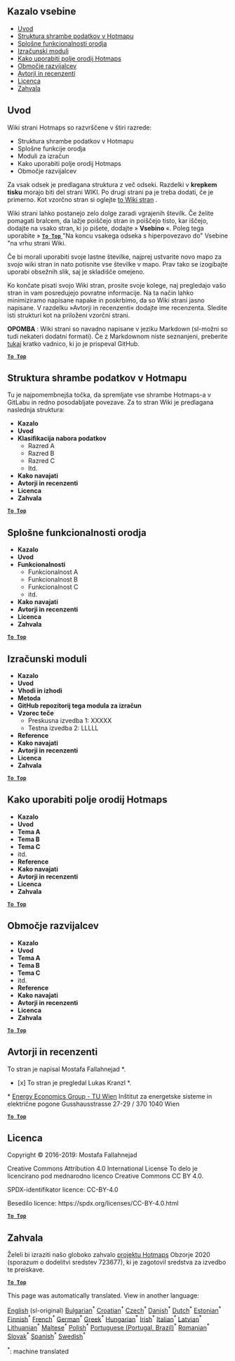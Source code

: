 <h2> Kazalo vsebine </h2><ul><li> <a href="#Introduction">Uvod</a> </li><li> <a href="#Hotmaps-data-set-repository-structure">Struktura shrambe podatkov v Hotmapu</a> </li><li> <a href="#General-functionalities-of-the-toolbox">Splošne funkcionalnosti orodja</a> </li><li> <a href="#Calculation-modules">Izračunski moduli</a> </li><li> <a href="#How-to-apply-the-Hotmaps-toolbox">Kako uporabiti polje orodij Hotmaps</a> </li><li> <a href="#Developers-area">Območje razvijalcev</a> </li><li> <a href="#authors-and-reviewers">Avtorji in recenzenti</a> </li><li> <a href="#license">Licenca</a> </li><li> <a href="#acknowledgement">Zahvala</a> </li></ul><h2> Uvod </h2><p> Wiki strani Hotmaps so razvrščene v štiri razrede: </p><ul><li> Struktura shrambe podatkov v Hotmapu </li><li> Splošne funkcije orodja </li><li> Moduli za izračun </li><li> Kako uporabiti polje orodij Hotmaps </li><li> Območje razvijalcev </li></ul><p> Za vsak odsek je predlagana struktura z več odseki. Razdelki v <strong>krepkem tisku</strong> morajo biti del strani WIKI. Po drugi strani pa je treba dodati, če je primerno. Kot vzorčno stran si oglejte <a href="https://github.com/HotMaps/hotmaps_wiki/wiki/CM-District-heating-potential-user-defined-thresholds">to Wiki stran</a> . </p><p> Wiki strani lahko postanejo zelo dolge zaradi vgrajenih številk. Če želite pomagati bralcem, da lažje poiščejo stran in poiščejo tisto, kar iščejo, dodajte na vsako stran, ki jo pišete, dodajte » <strong>Vsebino</strong> «. Poleg tega uporabite » <ins> <code><strong><a href="#table-of-contents">To Top</a></strong></code> </ins> &quot;Na koncu vsakega odseka s hiperpovezavo do&quot; Vsebine &quot;na vrhu strani Wiki. </p><p> Če bi morali uporabiti svoje lastne številke, najprej ustvarite novo mapo za svojo wiki stran in nato potisnite vse številke v mapo. Prav tako se izogibajte uporabi obsežnih slik, saj je skladišče omejeno. </p><p> Ko končate pisati svojo Wiki stran, prosite svoje kolege, naj pregledajo vašo stran in vam posredujejo povratne informacije. Na ta način lahko minimiziramo napisane napake in poskrbimo, da so Wiki strani jasno napisane. V razdelku »Avtorji in recenzenti« dodajte ime recenzenta. Sledite isti strukturi kot na priloženi vzorčni strani. </p><p> <strong>OPOMBA</strong> : Wiki strani so navadno napisane v jeziku Markdown (sl-možni so tudi nekateri dodatni formati). Če z Markdownom niste seznanjeni, preberite <a href="https://guides.github.com/features/mastering-markdown/">tukaj</a> kratko vadnico, ki jo je prispeval GitHub. </p><p><ins> <code><strong><a href="#table-of-contents">To Top</a></strong></code> </ins> </p><h2> Struktura shrambe podatkov v Hotmapu </h2><p> Tu je najpomembnejša točka, da spremljate vse shrambe Hotmaps-a v GitLabu in redno posodabljate povezave. Za to stran Wiki je predlagana naslednja struktura: </p><ul><li> <strong>Kazalo</strong> </li><li> <strong>Uvod</strong> </li><li> <strong>Klasifikacija nabora podatkov</strong> <ul><li> Razred A </li><li> Razred B </li><li> Razred C </li><li> Itd. </li></ul></li><li> <strong>Kako navajati</strong> </li><li> <strong>Avtorji in recenzenti</strong> </li><li> <strong>Licenca</strong> </li><li> <strong>Zahvala</strong> </li></ul><p><ins> <code><strong><a href="#table-of-contents">To Top</a></strong></code> </ins> </p><h2> Splošne funkcionalnosti orodja </h2><ul><li> <strong>Kazalo</strong> </li><li> <strong>Uvod</strong> </li><li> <strong>Funkcionalnosti</strong> <ul><li> Funkcionalnost A </li><li> Funkcionalnost B </li><li> Funkcionalnost C </li><li> itd. </li></ul></li><li> <strong>Kako navajati</strong> </li><li> <strong>Avtorji in recenzenti</strong> </li><li> <strong>Licenca</strong> </li><li> <strong>Zahvala</strong> </li></ul><p><ins> <code><strong><a href="#table-of-contents">To Top</a></strong></code> </ins> </p><h2> Izračunski moduli </h2><ul><li> <strong>Kazalo</strong> </li><li> <strong>Uvod</strong> </li><li> <strong>Vhodi in izhodi</strong> </li><li> <strong>Metoda</strong> </li><li> <strong>GitHub repozitorij tega modula za izračun</strong> </li><li> <strong>Vzorec teče</strong> <ul><li> Preskusna izvedba 1: XXXXX </li><li> Testna izvedba 2: LLLLL </li></ul></li><li> <strong>Reference</strong> </li><li> <strong>Kako navajati</strong> </li><li> <strong>Avtorji in recenzenti</strong> </li><li> <strong>Licenca</strong> </li><li> <strong>Zahvala</strong> </li></ul><p><ins> <code><strong><a href="#table-of-contents">To Top</a></strong></code> </ins> </p><h2> Kako uporabiti polje orodij Hotmaps </h2><ul><li> <strong>Kazalo</strong> </li><li> <strong>Uvod</strong> </li><li> <strong>Tema A</strong> </li><li> <strong>Tema B</strong> </li><li> <strong>Tema C</strong> </li><li> itd. </li><li> <strong>Reference</strong> </li><li> <strong>Kako navajati</strong> </li><li> <strong>Avtorji in recenzenti</strong> </li><li> <strong>Licenca</strong> </li><li> <strong>Zahvala</strong> </li></ul><p><ins> <code><strong><a href="#table-of-contents">To Top</a></strong></code> </ins> </p><h2> Območje razvijalcev </h2><ul><li> <strong>Kazalo</strong> </li><li> <strong>Uvod</strong> </li><li> <strong>Tema A</strong> </li><li> <strong>Tema B</strong> </li><li> <strong>Tema C</strong> </li><li> itd. </li><li> <strong>Reference</strong> </li><li> <strong>Kako navajati</strong> </li><li> <strong>Avtorji in recenzenti</strong> </li><li> <strong>Licenca</strong> </li><li> <strong>Zahvala</strong> </li></ul><p><ins> <code><strong><a href="#table-of-contents">To Top</a></strong></code> </ins> </p><h2> Avtorji in recenzenti </h2><p> To stran je napisal Mostafa Fallahnejad *. </p><ul><li> [x] To stran je pregledal Lukas Kranzl *. </li></ul><p> * <a href="https://eeg.tuwien.ac.at/">Energy Economics Group - TU Wien</a> Inštitut za energetske sisteme in električne pogone Gusshausstrasse 27-29 / 370 1040 Wien </p><p><ins> <code><strong><a href="#table-of-contents">To Top</a></strong></code> </ins> </p><h2> Licenca </h2><p> Copyright © 2016-2019: Mostafa Fallahnejad </p><p> Creative Commons Attribution 4.0 International License To delo je licencirano pod mednarodno licenco Creative Commons CC BY 4.0. </p><p> SPDX-identifikator licence: CC-BY-4.0 </p><p> Besedilo licence: https://spdx.org/licenses/CC-BY-4.0.html </p><p><ins> <code><strong><a href="#table-of-contents">To Top</a></strong></code> </ins> </p><h2> Zahvala </h2><p> Želeli bi izraziti našo globoko zahvalo <a href="https://www.hotmaps-project.eu">projektu Hotmaps</a> Obzorje 2020 (sporazum o dodelitvi sredstev 723677), ki je zagotovil sredstva za izvedbo te preiskave. </p><p><ins> <code><strong><a href="#table-of-contents">To Top</a></strong></code> </ins> </p>

This page was automatically translated. View in another language:

[English](../en/Guidelines-for-writing-a-Hotmaps-Wiki-page.md) (sl-original) [Bulgarian](../bg/Guidelines-for-writing-a-Hotmaps-Wiki-page.md)<sup>\*</sup> [Croatian](../hr/Guidelines-for-writing-a-Hotmaps-Wiki-page.md)<sup>\*</sup> [Czech](../cs/Guidelines-for-writing-a-Hotmaps-Wiki-page.md)<sup>\*</sup> [Danish](../da/Guidelines-for-writing-a-Hotmaps-Wiki-page.md)<sup>\*</sup> [Dutch](../nl/Guidelines-for-writing-a-Hotmaps-Wiki-page.md)<sup>\*</sup> [Estonian](../et/Guidelines-for-writing-a-Hotmaps-Wiki-page.md)<sup>\*</sup> [Finnish](../fi/Guidelines-for-writing-a-Hotmaps-Wiki-page.md)<sup>\*</sup> [French](../fr/Guidelines-for-writing-a-Hotmaps-Wiki-page.md)<sup>\*</sup> [German](../de/Guidelines-for-writing-a-Hotmaps-Wiki-page.md)<sup>\*</sup> [Greek](../el/Guidelines-for-writing-a-Hotmaps-Wiki-page.md)<sup>\*</sup> [Hungarian](../hu/Guidelines-for-writing-a-Hotmaps-Wiki-page.md)<sup>\*</sup> [Irish](../ga/Guidelines-for-writing-a-Hotmaps-Wiki-page.md)<sup>\*</sup> [Italian](../it/Guidelines-for-writing-a-Hotmaps-Wiki-page.md)<sup>\*</sup> [Latvian](../lv/Guidelines-for-writing-a-Hotmaps-Wiki-page.md)<sup>\*</sup> [Lithuanian](../lt/Guidelines-for-writing-a-Hotmaps-Wiki-page.md)<sup>\*</sup> [Maltese](../mt/Guidelines-for-writing-a-Hotmaps-Wiki-page.md)<sup>\*</sup> [Polish](../pl/Guidelines-for-writing-a-Hotmaps-Wiki-page.md)<sup>\*</sup> [Portuguese (Portugal, Brazil)](../pt/Guidelines-for-writing-a-Hotmaps-Wiki-page.md)<sup>\*</sup> [Romanian](../ro/Guidelines-for-writing-a-Hotmaps-Wiki-page.md)<sup>\*</sup> [Slovak](../sk/Guidelines-for-writing-a-Hotmaps-Wiki-page.md)<sup>\*</sup>  [Spanish](../es/Guidelines-for-writing-a-Hotmaps-Wiki-page.md)<sup>\*</sup> [Swedish](../sv/Guidelines-for-writing-a-Hotmaps-Wiki-page.md)<sup>\*</sup> 

<sup>\*</sup>: machine translated
